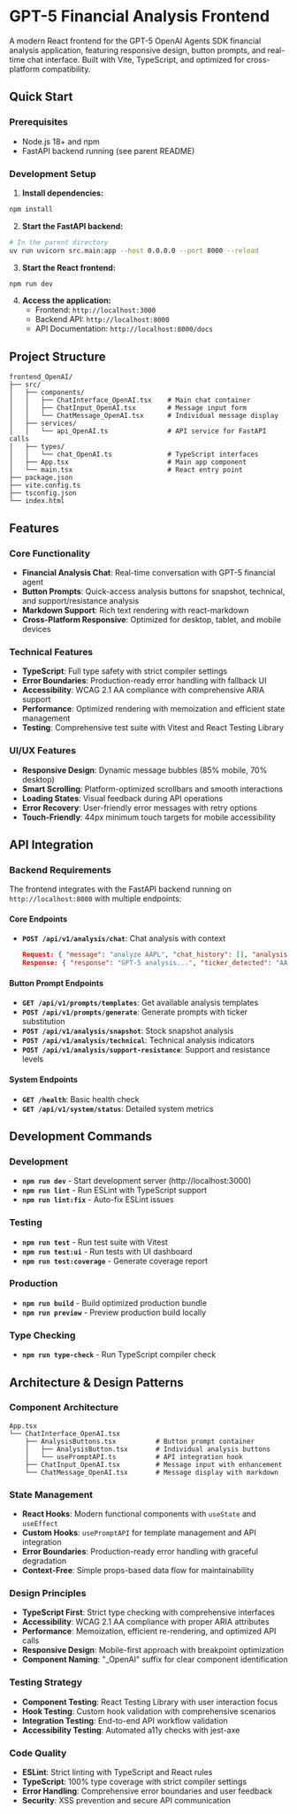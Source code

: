 # GPT-5 Financial Analysis Frontend

A modern React frontend for the GPT-5 OpenAI Agents SDK financial analysis application, featuring responsive design, button prompts, and real-time chat interface. Built with Vite, TypeScript, and optimized for cross-platform compatibility.

## Quick Start

### Prerequisites
- Node.js 18+ and npm
- FastAPI backend running (see parent README)

### Development Setup

1. **Install dependencies:**
```bash
npm install
```

2. **Start the FastAPI backend:**
```bash
# In the parent directory
uv run uvicorn src.main:app --host 0.0.0.0 --port 8000 --reload
```

3. **Start the React frontend:**
```bash
npm run dev
```

4. **Access the application:**
   - Frontend: `http://localhost:3000`
   - Backend API: `http://localhost:8000`
   - API Documentation: `http://localhost:8000/docs`

## Project Structure

```
frontend_OpenAI/
├── src/
│   ├── components/
│   │   ├── ChatInterface_OpenAI.tsx    # Main chat container
│   │   ├── ChatInput_OpenAI.tsx        # Message input form
│   │   └── ChatMessage_OpenAI.tsx      # Individual message display
│   ├── services/
│   │   └── api_OpenAI.ts               # API service for FastAPI calls
│   ├── types/
│   │   └── chat_OpenAI.ts              # TypeScript interfaces
│   ├── App.tsx                         # Main app component
│   └── main.tsx                        # React entry point
├── package.json
├── vite.config.ts
├── tsconfig.json
└── index.html
```

## Features

### Core Functionality
- **Financial Analysis Chat**: Real-time conversation with GPT-5 financial agent
- **Button Prompts**: Quick-access analysis buttons for snapshot, technical, and support/resistance analysis
- **Markdown Support**: Rich text rendering with react-markdown
- **Cross-Platform Responsive**: Optimized for desktop, tablet, and mobile devices

### Technical Features  
- **TypeScript**: Full type safety with strict compiler settings
- **Error Boundaries**: Production-ready error handling with fallback UI
- **Accessibility**: WCAG 2.1 AA compliance with comprehensive ARIA support
- **Performance**: Optimized rendering with memoization and efficient state management
- **Testing**: Comprehensive test suite with Vitest and React Testing Library

### UI/UX Features
- **Responsive Design**: Dynamic message bubbles (85% mobile, 70% desktop)
- **Smart Scrolling**: Platform-optimized scrollbars and smooth interactions
- **Loading States**: Visual feedback during API operations
- **Error Recovery**: User-friendly error messages with retry options
- **Touch-Friendly**: 44px minimum touch targets for mobile accessibility

## API Integration

### Backend Requirements
The frontend integrates with the FastAPI backend running on `http://localhost:8000` with multiple endpoints:

#### Core Endpoints
- **`POST /api/v1/analysis/chat`**: Chat analysis with context
  ```json
  Request: { "message": "analyze AAPL", "chat_history": [], "analysis_type": "snapshot" }
  Response: { "response": "GPT-5 analysis...", "ticker_detected": "AAPL", "analysis_type": "snapshot" }
  ```

#### Button Prompt Endpoints  
- **`GET /api/v1/prompts/templates`**: Get available analysis templates
- **`POST /api/v1/prompts/generate`**: Generate prompts with ticker substitution
- **`POST /api/v1/analysis/snapshot`**: Stock snapshot analysis
- **`POST /api/v1/analysis/technical`**: Technical analysis indicators
- **`POST /api/v1/analysis/support-resistance`**: Support and resistance levels

#### System Endpoints
- **`GET /health`**: Basic health check
- **`GET /api/v1/system/status`**: Detailed system metrics

## Development Commands

### Development
- **`npm run dev`** - Start development server (http://localhost:3000)
- **`npm run lint`** - Run ESLint with TypeScript support
- **`npm run lint:fix`** - Auto-fix ESLint issues

### Testing
- **`npm run test`** - Run test suite with Vitest
- **`npm run test:ui`** - Run tests with UI dashboard
- **`npm run test:coverage`** - Generate coverage report

### Production
- **`npm run build`** - Build optimized production bundle
- **`npm run preview`** - Preview production build locally

### Type Checking
- **`npm run type-check`** - Run TypeScript compiler check

## Architecture & Design Patterns

### Component Architecture
```
App.tsx
└── ChatInterface_OpenAI.tsx
    ├── AnalysisButtons.tsx          # Button prompt container
    │   ├── AnalysisButton.tsx       # Individual analysis buttons
    │   └── usePromptAPI.ts          # API integration hook
    ├── ChatInput_OpenAI.tsx         # Message input with enhancement
    └── ChatMessage_OpenAI.tsx       # Message display with markdown
```

### State Management
- **React Hooks**: Modern functional components with `useState` and `useEffect`
- **Custom Hooks**: `usePromptAPI` for template management and API integration
- **Error Boundaries**: Production-ready error handling with graceful degradation
- **Context-Free**: Simple props-based data flow for maintainability

### Design Principles
- **TypeScript First**: Strict type checking with comprehensive interfaces
- **Accessibility**: WCAG 2.1 AA compliance with proper ARIA attributes
- **Performance**: Memoization, efficient re-rendering, and optimized API calls
- **Responsive Design**: Mobile-first approach with breakpoint optimization
- **Component Naming**: "_OpenAI" suffix for clear component identification

### Testing Strategy
- **Component Testing**: React Testing Library with user interaction focus
- **Hook Testing**: Custom hook validation with comprehensive scenarios
- **Integration Testing**: End-to-end API workflow validation
- **Accessibility Testing**: Automated a11y checks with jest-axe

### Code Quality
- **ESLint**: Strict linting with TypeScript and React rules
- **TypeScript**: 100% type coverage with strict compiler settings
- **Error Handling**: Comprehensive error boundaries and user feedback
- **Security**: XSS prevention and secure API communication